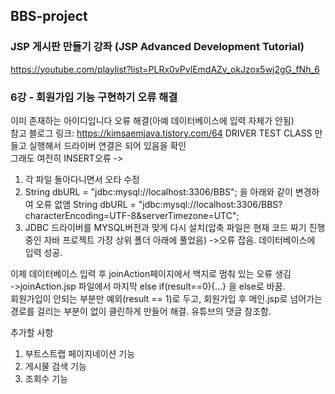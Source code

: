 ## BBS-project

### JSP 게시판 만들기 강좌 (JSP Advanced Development Tutorial)
<a>https://youtube.com/playlist?list=PLRx0vPvlEmdAZv_okJzox5wj2gG_fNh_6</a>

### 6강 - 회원가입 기능 구현하기 오류 해결  
이미 존재하는 아이디입니다 오류 해결(아예 데이터베이스에 입력 자체가 안됨)  
참고 블로그 링크: <a>https://kimsaemjava.tistory.com/64</a> 
DRIVER TEST CLASS 만들고 실행해서 드라이버 연결은 되어 있음을 확인  
그래도 여전히 INSERT오류 
-> 
1. 각 파일 돌아다니면서 오타 수정 
2. String dbURL = "jdbc:mysql://localhost:3306/BBS"; 을 아래와 같이 변경하여 오류 없앰 
String dbURL = "jdbc:mysql://localhost:3306/BBS?characterEncoding=UTF-8&serverTimezone=UTC"; 
3. JDBC 드라이버를 MYSQL버전과 맞게 다시 설치(압축 파일은 현재 코드 짜기 진행중인 자바 프로젝트 가장 상위 폴더 아래에 풀었음) 
->오류 잡음. 데이터베이스에 입력 성공.    

이제 데이터베이스 입력 후 joinAction페이지에서 백지로 멈춰 있는 오류 생김  
->joinAction.jsp 파일에서 마지막 else if(result==0){...} 을 else로 바꿈.  
회원가입이 안되는 부분만 예외(result == 1)로 두고, 
회원가입 후 메인.jsp로 넘어가는 경로를 걸리는 부분이 없이 클린하게 만들어 해결. 유튜브의 댓글 참조함.   
   
추가할 사항 
1. 부트스트랩 페이지네이션 기능   
2. 게시물 검색 기능   
3. 조회수 기능   


